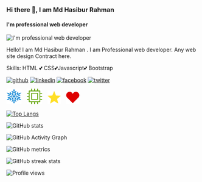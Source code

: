 ### Hi there 👋, I am Md Hasibur Rahman
#### I'm professional web developer
![I'm professional web developer](https://twitter.com/MdHasib76203548/header_photo)

Hello! I am Md Hasibur Rahman . I am Professional web developer. Any web site design Contract here.

Skills: HTML 💕 CSS💕Javascript💕 Bootstrap



[<img src='https://cdn.jsdelivr.net/npm/simple-icons@3.0.1/icons/github.svg' alt='github' height='40'>](https://github.com/https://github.com/MdHasiburRahman1/)  [<img src='https://cdn.jsdelivr.net/npm/simple-icons@3.0.1/icons/linkedin.svg' alt='linkedin' height='40'>](https://www.linkedin.com/in/https://www.linkedin.com/in/md-hasibur-rahman-5a33191b6//)  [<img src='https://cdn.jsdelivr.net/npm/simple-icons@3.0.1/icons/facebook.svg' alt='facebook' height='40'>](https://www.facebook.com/https://facebook.com/md.hasibur.00/)  [<img src='https://cdn.jsdelivr.net/npm/simple-icons@3.0.1/icons/twitter.svg' alt='twitter' height='40'>](https://twitter.com/https://twitter.com/MdHasib76203548)  

<a href='https://archiveprogram.github.com/'><img src='https://raw.githubusercontent.com/acervenky/animated-github-badges/master/assets/acbadge.gif' width='40' height='40'></a> <a href='https://docs.github.com/en/developers'><img src='https://raw.githubusercontent.com/acervenky/animated-github-badges/master/assets/devbadge.gif' width='40' height='40'></a> <a href='https://stars.github.com/'><img src='https://raw.githubusercontent.com/acervenky/animated-github-badges/master/assets/starbadge.gif' width='35' height='35'></a> <a href='https://docs.github.com/en/github/supporting-the-open-source-community-with-github-sponsors'><img src='https://raw.githubusercontent.com/acervenky/animated-github-badges/master/assets/sponsorbadge.gif' width='35' height='35'></a> 

[![Top Langs](https://github-readme-stats.vercel.app/api/top-langs/?username=https://github.com/MdHasiburRahman1/)](https://github.com/anuraghazra/github-readme-stats)

![GitHub stats](https://github-readme-stats.vercel.app/api?username=https://github.com/MdHasiburRahman1/&show_icons=true)  

![GitHub Activity Graph](https://activity-graph.herokuapp.com/graph?username=https://github.com/MdHasiburRahman1/)  

![GitHub metrics](https://metrics.lecoq.io/https://github.com/MdHasiburRahman1/)  

![GitHub streak stats](https://github-readme-streak-stats.herokuapp.com/?user=https://github.com/MdHasiburRahman1/)  

![Profile views](https://gpvc.arturio.dev/https://github.com/MdHasiburRahman1/)  
